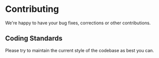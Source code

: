 # Contributing

We're happy to have your bug fixes, corrections or other contributions.


## Coding Standards

Please try to maintain the current style of the codebase as best you can.